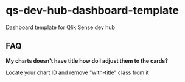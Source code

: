 # qs-dev-hub-dashboard-template
Dashboard template for Qlik Sense dev hub


## FAQ

**My charts doesn't have title how do I adjust them to the cards?**

Locate your chart ID and remove "with-title" class from it
